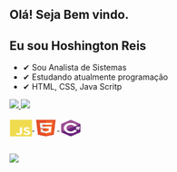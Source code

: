 ## Olá! Seja Bem vindo.
## Eu sou Hoshington Reis

- ✔ Sou Analista de Sistemas 
- ✔ Estudando atualmente programação 
- ✔ HTML, CSS, Java Scritp

<div>
	<a href="https://github.com/Hoshington-Reis">
	<img height="180em" src="https://github-readme-stats.vercel.app/api?username=Hoshington-Reis&show_icons=true&theme=dark&include_all_commits=true&count_private+true/">
	<img height="180em" src="https://github-readme-stats.vercel.app/api/top-langs/?username=Hoshington-Reis&layout=compact&langs_count=16&theme=dark"/>
</div>
<div style="display: inline_block"><br>
	<img align="center" alt="Reis-Js" height="30" width="40" src="https://raw.githubusercontent.com/devicons/devicon/master/icons/javascript/javascript-plain.svg">
  <img align="center" alt="Reis-HTML" height="30" width="40" src="https://raw.githubusercontent.com/devicons/devicon/master/icons/html5/html5-original.svg">
  <img align="center" alt="Reis-HTML" height="30" width="40" src="https://raw.githubusercontent.com/devicons/devicon/master/icons/csharp/csharp-original.svg">
</div>

##

<div>
   <a ref="https://www.linkedin.com/in/hoshington-dos-reis-oliveira-64454b64" taget="_blank"><img src="https://img.shields.io/badge/-LinkedIn-%230077B5?style=for-the-badge&logo=linkedin&LogoColor=White" target="_blank"></a> 
   </div>
